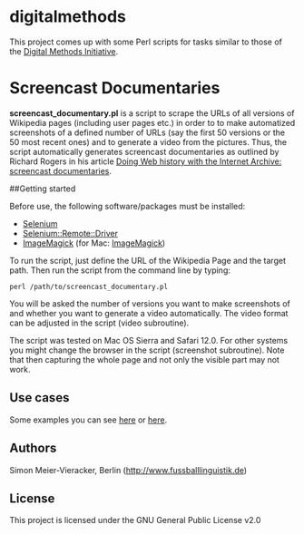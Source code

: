 # digitalmethods

This project comes up with some Perl scripts for tasks similar to those of the [Digital Methods Initiative](https://wiki.digitalmethods.net/Dmi/WinterSchool2019).

# Screencast Documentaries

**screencast_documentary.pl** is a script to scrape the URLs of all versions of Wikipedia pages (including user pages etc.) in order to to make automatized screenshots of a defined number of URLs (say the first 50 versions or the 50 most recent ones) and to generate a video from the pictures. Thus, the script automatically generates screencast documentaries as outlined by Richard Rogers in his article [Doing Web history with the Internet Archive: screencast documentaries](https://doi.org/10.1080/24701475.2017.1307542).

##Getting started

Before use, the following software/packages must be installed:

* [Selenium](https://www.seleniumhq.org/download/)
* [Selenium::Remote::Driver](https://metacpan.org/pod/Selenium::Remote::Driver)
* [ImageMagick](http://www.imagemagick.org/script/index.php) (for Mac: [ImageMagick](http://macappstore.org/imagemagick/))

To run the script, just define the URL of the Wikipedia Page and the target path. Then run the script from the command line by typing:

```perl /path/to/screencast_documentary.pl```

You will be asked the number of versions you want to make screenshots of and whether you want to generate a video automatically. The video format can be adjusted in the script (video subroutine).

The script was tested on Mac OS Sierra and Safari 12.0. For other systems you might change the browser in the script (screenshot subroutine). Note that then capturing the whole page and not only the visible part may not work.

## Use cases

Some examples you can see [here](https://github.com/fussballlinguist/digitalmethods/blob/master/screencast.gif) or [here](https://twitter.com/fussballinguist/status/1042052859536310272).

## Authors

Simon Meier-Vieracker, Berlin (http://www.fussballlinguistik.de)

## License

This project is licensed under the GNU General Public License v2.0
